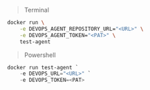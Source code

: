 > Terminal

```bash
docker run \
    -e DEVOPS_AGENT_REPOSITORY_URL="<URL>" \
    -e DEVOPS_AGENT_TOKEN="<PAT>" \
    test-agent 
```

> Powershell

```powershell
docker run test-agent `
    -e DEVOPS_URL="<URL>" `
    -e DEVOPS_TOKEN=<PAT>
```